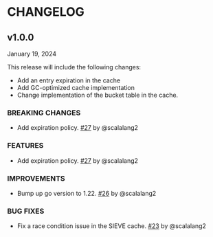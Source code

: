 # CHANGELOG

## v1.0.0

January 19, 2024

This release will include the following changes:
- Add an entry expiration in the cache
- Add GC-optimized cache implementation
- Change implementation of the bucket table in the cache.

### BREAKING CHANGES
- Add expiration policy. [\#27](https://github.com/scalalang2/golang-fifo/pull/27) by @scalalang2

### FEATURES
- Add expiration policy. [\#27](https://github.com/scalalang2/golang-fifo/pull/27) by @scalalang2

### IMPROVEMENTS
- Bump up go version to 1.22. [\#26](https://github.com/scalalang2/golang-fifo/pull/26) by @scalalang2

### BUG FIXES
- Fix a race condition issue in the SIEVE cache. [\#23](https://github.com/scalalang2/golang-fifo/pull/23) by @scalalang2